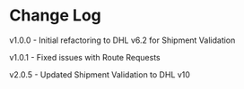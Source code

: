 # Change Log

v1.0.0 - Initial refactoring to DHL v6.2 for Shipment Validation

v1.0.1 - Fixed issues with Route Requests

v2.0.5 - Updated Shipment Validation to DHL v10